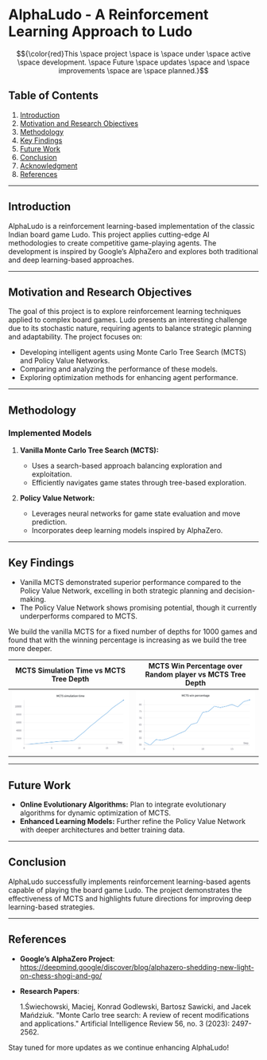 # AlphaLudo - A Reinforcement Learning Approach to Ludo

$${\color{red}This \space project \space is \space under \space active \space development. \space Future \space updates \space and \space improvements \space are \space planned.}$$

## Table of Contents
1. [Introduction](#introduction)
2. [Motivation and Research Objectives](#motivation-and-research-objectives)
3. [Methodology](#methodology)
4. [Key Findings](#key-findings)
5. [Future Work](#future-work)
6. [Conclusion](#conclusion)
7. [Acknowledgment](#acknowledgment)
8. [References](#references)

---

## Introduction
AlphaLudo is a reinforcement learning-based implementation of the classic Indian board game Ludo. This project applies cutting-edge AI methodologies to create competitive game-playing agents. The development is inspired by Google’s AlphaZero and explores both traditional and deep learning-based approaches.

---

## Motivation and Research Objectives
The goal of this project is to explore reinforcement learning techniques applied to complex board games. Ludo presents an interesting challenge due to its stochastic nature, requiring agents to balance strategic planning and adaptability. The project focuses on:
- Developing intelligent agents using Monte Carlo Tree Search (MCTS) and Policy Value Networks.
- Comparing and analyzing the performance of these models.
- Exploring optimization methods for enhancing agent performance.

---

## Methodology
### Implemented Models
1. **Vanilla Monte Carlo Tree Search (MCTS):**
   - Uses a search-based approach balancing exploration and exploitation.
   - Efficiently navigates game states through tree-based exploration.

2. **Policy Value Network:**
   - Leverages neural networks for game state evaluation and move prediction.
   - Incorporates deep learning models inspired by AlphaZero.

---

## Key Findings
- Vanilla MCTS demonstrated superior performance compared to the Policy Value Network, excelling in both strategic planning and decision-making.
- The Policy Value Network shows promising potential, though it currently underperforms compared to MCTS.

We build the vanilla MCTS for a fixed number of depths for 1000 games and found that with the winning percentage is increasing as we build the tree more deeper.

| MCTS Simulation Time vs MCTS Tree Depth | MCTS Win Percentage over Random player vs MCTS Tree Depth |
|---|---|
| ![images/VanillaMCTSvsRandomPlayerSimulationTime.png](images/VanillaMCTSvsRandomPlayerSimulationTime.png) | ![images/VanillaMCTSvsRandomPlayerWinnPercentage.png](images/VanillaMCTSvsRandomPlayerWinnPercentage.png) |

---

## Future Work
- **Online Evolutionary Algorithms:** Plan to integrate evolutionary algorithms for dynamic optimization of MCTS.
- **Enhanced Learning Models:** Further refine the Policy Value Network with deeper architectures and better training data.

---

## Conclusion
AlphaLudo successfully implements reinforcement learning-based agents capable of playing the board game Ludo. The project demonstrates the effectiveness of MCTS and highlights future directions for improving deep learning-based strategies.

---

## References
- **Google’s AlphaZero Project**: https://deepmind.google/discover/blog/alphazero-shedding-new-light-on-chess-shogi-and-go/
- **Research Papers**:
  
   1.Świechowski, Maciej, Konrad Godlewski, Bartosz Sawicki, and Jacek Mańdziuk. "Monte Carlo tree search: A review of recent modifications and applications." Artificial Intelligence Review 56, no. 3 (2023): 2497-2562.

Stay tuned for more updates as we continue enhancing AlphaLudo!
